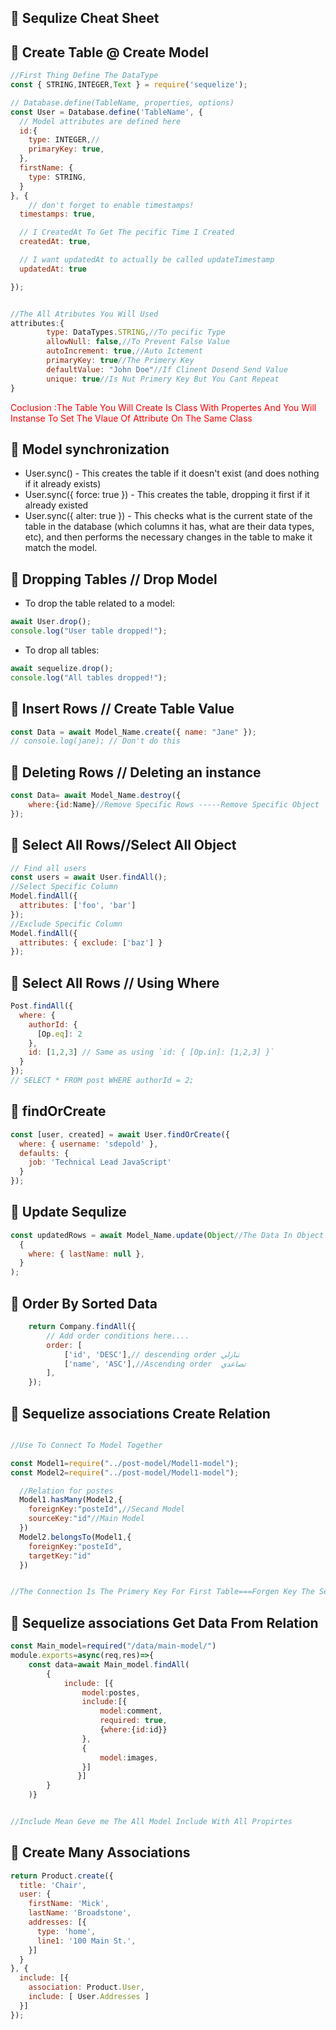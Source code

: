 ## 🔗 Sequlize Cheat Sheet

## 🔗 Create Table @ Create Model
```javascript
//First Thing Define The DataType
const { STRING,INTEGER,Text } = require('sequelize');

// Database.define(TableName, properties, options)
const User = Database.define('TableName', {
  // Model attributes are defined here
  id:{
    type: INTEGER,//
    primaryKey: true,
  },
  firstName: {
    type: STRING,
  }
}, {
    // don't forget to enable timestamps!
  timestamps: true,

  // I CreatedAt To Get The pecific Time I Created
  createdAt: true,

  // I want updatedAt to actually be called updateTimestamp
  updatedAt: true

});


//The All Atributes You Will Used
attributes:{
        type: DataTypes.STRING,//To pecific Type
        allowNull: false,//To Prevent False Value
        autoIncrement: true,//Auto Ictement
        primaryKey: true//The Primery Key
        defaultValue: "John Doe"//If Clinent Dosend Send Value
        unique: true//Is Nut Primery Key But You Cant Repeat
}


```


<p style="color:red">Coclusion :The Table You Will Create Is Class With Propertes And You Will Instanse To Set The Vlaue Of Attribute On The Same Class</p>




## 🔗 Model synchronization
- User.sync() - This creates the table if it doesn't exist (and does nothing if it already exists)
- User.sync({ force: true }) - This creates the table, dropping it first if it already existed
- User.sync({ alter: true }) - This checks what is the current state of the table in the database (which columns it has, what are their data types, etc), and then performs the necessary changes in the table to make it match the model.



## 🔗 Dropping Tables // Drop Model
- To drop the table related to a model:
```javascript
await User.drop();
console.log("User table dropped!");
```
- To drop all tables:
```javascript
await sequelize.drop();
console.log("All tables dropped!");
```


## 🔗 Insert Rows //  Create Table Value
```javascript
const Data = await Model_Name.create({ name: "Jane" });
// console.log(jane); // Don't do this
```

## 🔗 Deleting Rows // Deleting an instance
```javascript
const Data= await Model_Name.destroy({
    where:{id:Name}//Remove Specific Rows -----Remove Specific Object 
});

```
## 🔗 Select All Rows//Select All Object
```javascript
// Find all users
const users = await User.findAll();
//Select Specific Column 
Model.findAll({
  attributes: ['foo', 'bar']
});
//Exclude Specific Column
Model.findAll({
  attributes: { exclude: ['baz'] }
});


```

## 🔗 Select All Rows // Using Where 
```javascript
Post.findAll({
  where: {
    authorId: {
      [Op.eq]: 2
    },
    id: [1,2,3] // Same as using `id: { [Op.in]: [1,2,3] }`
  }
});
// SELECT * FROM post WHERE authorId = 2;
```

## 🔗 findOrCreate
```javascript
const [user, created] = await User.findOrCreate({
  where: { username: 'sdepold' },
  defaults: {
    job: 'Technical Lead JavaScript'
  }
});

```
## 🔗 Update Sequlize 
```javascript
const updatedRows = await Model_Name.update(Object//The Data In Object
  {
    where: { lastName: null },
  }
);
```

## 🔗 Order By Sorted Data
```javascript
    return Company.findAll({
        // Add order conditions here....
        order: [
            ['id', 'DESC'],// descending order تنازلي
            ['name', 'ASC'],//Ascending order  تصاعدي
        ],
    });

```

## 🔗 Sequelize associations Create Relation
```javascript

//Use To Connect To Model Together

const Model1=require("../post-model/Model1-model");
const Model2=require("../post-model/Model1-model");

  //Relation for postes
  Model1.hasMany(Model2,{
    foreignKey:"posteId",//Secand Model
    sourceKey:"id"//Main Model
  })
  Model2.belongsTo(Model1,{
    foreignKey:"posteId",
    targetKey:"id"
  })


//The Connection Is The Primery Key For First Table===Forgen Key The Secand Table

```

## 🔗 Sequelize associations Get Data From Relation

```javascript
const Main_model=required("/data/main-model/")
module.exports=async(req,res)=>{
    const data=await Main_model.findAll(
        {
            include: [{
                model:postes,
                include:[{
                    model:comment,
                    required: true,
                    {where:{id:id}}
                },
                {
                    model:images,
                }]
               }]
        }
    )}


//Include Mean Geve me The All Model Include With All Propirtes 

```

## 🔗 Create Many Associations 
```javascript
return Product.create({
  title: 'Chair',
  user: {
    firstName: 'Mick',
    lastName: 'Broadstone',
    addresses: [{
      type: 'home',
      line1: '100 Main St.',
    }]
  }
}, {
  include: [{
    association: Product.User,
    include: [ User.Addresses ]
  }]
});


```
